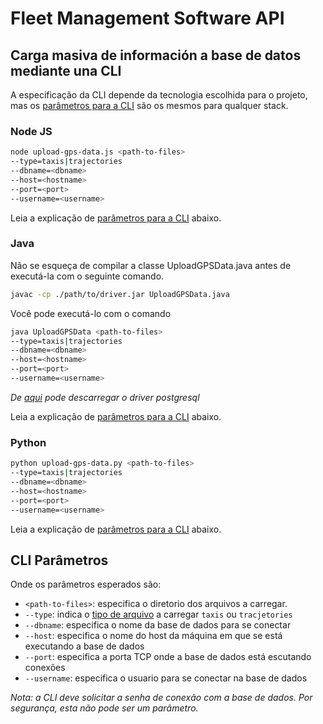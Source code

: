 # Fleet Management Software API

## Carga masiva de información a base de datos mediante una CLI

A especificação da CLI depende da tecnologia escolhida para o projeto,
mas os [parâmetros para a CLI](#cli-parâmetros) são os mesmos
para qualquer stack.

### Node JS

```bash
node upload-gps-data.js <path-to-files>
--type=taxis|trajectories
--dbname=<dbname>
--host=<hostname>
--port=<port>
--username=<username>
```

Leia a explicação de [parâmetros para a CLI](#cli-parâmetros) abaixo.

### Java

Não se esqueça de compilar a classe UploadGPSData.java antes de executá-la com
o seguinte comando.

```bash
javac -cp ./path/to/driver.jar UploadGPSData.java
```

Você pode executá-lo com o comando

```bash
java UploadGPSData <path-to-files>
--type=taxis|trajectories
--dbname=<dbname>
--host=<hostname>
--port=<port>
--username=<username>
```

_De [aqui](https://drive.google.com/file/d/1UIwfWbhZWKWWBZAKMjfze8NswMOQ09du/view?usp=drive_link)
pode descarregar o driver postgresql_

Leia a explicação de [parâmetros para a CLI](#cli-parâmetros) abaixo.

### Python

```bash
python upload-gps-data.py <path-to-files>
--type=taxis|trajectories
--dbname=<dbname>
--host=<hostname>
--port=<port>
--username=<username>
```

Leia a explicação de [parâmetros para a CLI](#cli-parâmetros) abaixo.

## CLI Parâmetros

Onde os parâmetros esperados são:

* `<path-to-files>`: especifica o diretorio dos arquivos a carregar.
* `--type`: indica o [tipo de arquivo](#data)
  a carregar `taxis` ou `tracjetories`
* `--dbname`: especifica o nome da base de dados para se conectar
* `--host`: especifica o nome do host da máquina
  em que se está executando a base de dados
* `--port`: especifica a porta TCP onde a base de
  dados está escutando conexões
* `--username`: especifica o usuario para se conectar na
  base de dados

_Nota: a CLI deve solicitar a senha de conexão com a base de dados.
Por segurança, esta não pode ser um parâmetro._
